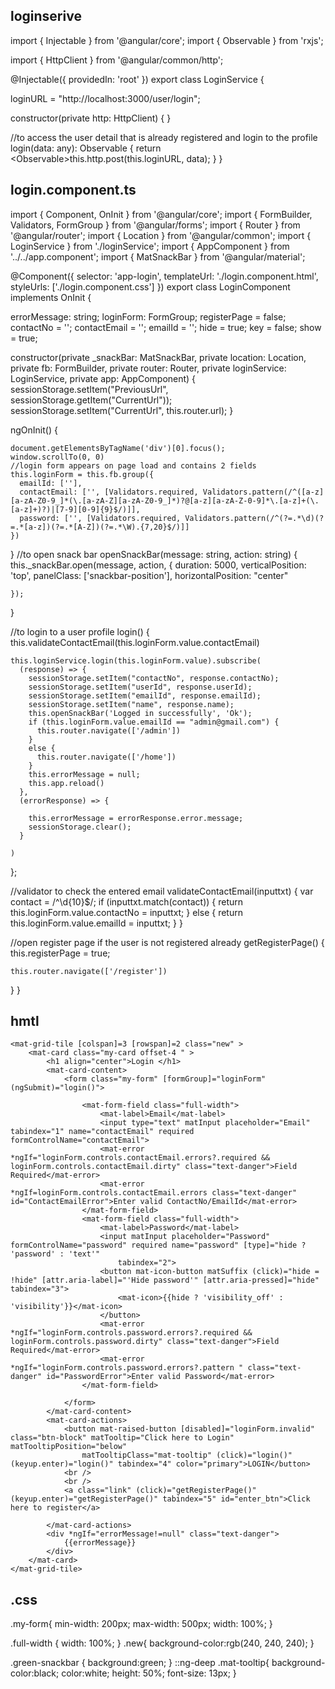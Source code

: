 

loginserive
-------

import { Injectable } from '@angular/core';
import { Observable } from 'rxjs';

import { HttpClient } from '@angular/common/http';



@Injectable({
  providedIn: 'root'
})
export class LoginService {

  loginURL = "http://localhost:3000/user/login";

  constructor(private http: HttpClient) { }

  //to access the user detail that is already registered and login to the profile
  login(data: any): Observable<any> {
    return <Observable<any>>this.http.post(this.loginURL, data);
  }
}

  
  
  
  login.component.ts
  ------------------
  import { Component, OnInit } from '@angular/core';
import { FormBuilder, Validators, FormGroup } from '@angular/forms';
import { Router } from '@angular/router';
import { Location } from '@angular/common';
import { LoginService } from './loginService';
import { AppComponent } from '../../app.component';
import { MatSnackBar } from '@angular/material';



@Component({
  selector: 'app-login',
  templateUrl: './login.component.html',
  styleUrls: ['./login.component.css']
})
export class LoginComponent implements OnInit {

  errorMessage: string;
  loginForm: FormGroup;
  registerPage = false;
  contactNo = '';
  contactEmail = '';
  emailId = '';
  hide = true;
  key = false;
  show = true;



  constructor(private _snackBar: MatSnackBar, private location: Location, private fb: FormBuilder, private router: Router, private loginService: LoginService, private app: AppComponent) {
    sessionStorage.setItem("PreviousUrl", sessionStorage.getItem("CurrentUrl"));
    sessionStorage.setItem("CurrentUrl", this.router.url);
  }

  ngOnInit() {




    document.getElementsByTagName('div')[0].focus();
    window.scrollTo(0, 0)
    //login form appears on page load and contains 2 fields
    this.loginForm = this.fb.group({
      emailId: [''],
      contactEmail: ['', [Validators.required, Validators.pattern(/^([a-z][a-zA-Z0-9_]*(\.[a-zA-Z][a-zA-Z0-9_]*)?@[a-z][a-zA-Z-0-9]*\.[a-z]+(\.[a-z]+)?)|[7-9][0-9]{9}$/)]],
      password: ['', [Validators.required, Validators.pattern(/^(?=.*\d)(?=.*[a-z])(?=.*[A-Z])(?=.*\W).{7,20}$/)]]
    })
  }
  //to open snack bar
  openSnackBar(message: string, action: string) {
    this._snackBar.open(message, action, {
      duration: 5000,
      verticalPosition: 'top',
      panelClass: ['snackbar-position'],
      horizontalPosition: "center"

    });
  }

  //to login to a user profile
  login() {
    this.validateContactEmail(this.loginForm.value.contactEmail)

    this.loginService.login(this.loginForm.value).subscribe(
      (response) => {
        sessionStorage.setItem("contactNo", response.contactNo);
        sessionStorage.setItem("userId", response.userId);
        sessionStorage.setItem("emailId", response.emailId);
        sessionStorage.setItem("name", response.name);
        this.openSnackBar('Logged in successfully', 'Ok');
        if (this.loginForm.value.emailId == "admin@gmail.com") {
          this.router.navigate(['/admin'])
        }
        else {
          this.router.navigate(['/home'])
        }
        this.errorMessage = null;
        this.app.reload()
      },
      (errorResponse) => {

        this.errorMessage = errorResponse.error.message;
        sessionStorage.clear();
      }

    )
  };

  //validator to check the entered email
  validateContactEmail(inputtxt) {
    var contact = /^\d{10}$/;
    if (inputtxt.match(contact)) {
      return this.loginForm.value.contactNo = inputtxt;
    }
    else {
      return this.loginForm.value.emailId = inputtxt;
    }
  }

  //open register page if the user is not registered already
  getRegisterPage() {
    this.registerPage = true;

    this.router.navigate(['/register'])
  }
}





hmtl
  ------
  
  
  
  
  
  <mat-grid-list cols="4" rowHeight="310px">


    <mat-grid-tile [colspan]=3 [rowspan]=2 class="new" >
        <mat-card class="my-card offset-4 " >
            <h1 align="center">Login </h1>
            <mat-card-content>
                <form class="my-form" [formGroup]="loginForm" (ngSubmit)="login()">

                    <mat-form-field class="full-width">
                        <mat-label>Email</mat-label>
                        <input type="text" matInput placeholder="Email" tabindex="1" name="contactEmail" required formControlName="contactEmail">
                        <mat-error *ngIf="loginForm.controls.contactEmail.errors?.required && loginForm.controls.contactEmail.dirty" class="text-danger">Field Required</mat-error>
                        <mat-error *ngIf=loginForm.controls.contactEmail.errors class="text-danger" id="ContactEmailError">Enter valid ContactNo/EmailId</mat-error>
                    </mat-form-field>
                    <mat-form-field class="full-width">
                        <mat-label>Password</mat-label>
                        <input matInput placeholder="Password" formControlName="password" required name="password" [type]="hide ? 'password' : 'text'"
                            tabindex="2">
                        <button mat-icon-button matSuffix (click)="hide = !hide" [attr.aria-label]="'Hide password'" [attr.aria-pressed]="hide" tabindex="3">
                            <mat-icon>{{hide ? 'visibility_off' : 'visibility'}}</mat-icon>
                        </button>
                        <mat-error *ngIf="loginForm.controls.password.errors?.required && loginForm.controls.password.dirty" class="text-danger">Field Required</mat-error>
                        <mat-error *ngIf="loginForm.controls.password.errors?.pattern " class="text-danger" id="PasswordError">Enter valid Password</mat-error>
                    </mat-form-field>

                </form>
            </mat-card-content>
            <mat-card-actions>
                <button mat-raised-button [disabled]="loginForm.invalid" class="btn-block" matTooltip="Click here to Login" matTooltipPosition="below"
                    matTooltipClass="mat-tooltip" (click)="login()" (keyup.enter)="login()" tabindex="4" color="primary">LOGIN</button>
                <br />
                <br />
                <a class="link" (click)="getRegisterPage()" (keyup.enter)="getRegisterPage()" tabindex="5" id="enter_btn">Click here to register</a>

            </mat-card-actions>
            <div *ngIf="errorMessage!=null" class="text-danger">
                {{errorMessage}}
            </div>
        </mat-card>
    </mat-grid-tile>
</mat-grid-list>
  
  
  
  
  
  
  
  
  .css
  ---------
  
  
  
  
  .my-form{
    min-width: 200px;
    max-width: 500px;
    width: 100%;
  }
   
  .full-width {
    width: 100%;
  }
  .new{
    background-color:rgb(240, 240, 240);
  }

.green-snackbar {
    background:green;
}
::ng-deep .mat-tooltip{
  background-color:black;
  color:white;
  height: 50%;
  font-size: 13px;
}
